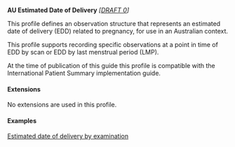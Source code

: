 **AU Estimated Date of Delivery** *[[DRAFT 0](guidance.html)]*

This profile defines an observation structure that represents an estimated date of delivery (EDD) related to pregnancy, for use in an Australian context.

This profile supports recording specific observations at a point in time of EDD by scan or EDD by last menstrual period (LMP).

At the time of publication of this guide this profile is compatible with the International Patient Summary implementation guide.


#### Extensions
No extensions are used in this profile.


#### Examples

[Estimated date of delivery by examination](Observation-estimateddateofdelivery-example0.html)